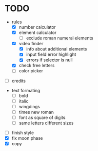# TODO
- rules
    - [x] number calculator
    - [x] element calculator
        - [ ] exclude roman numeral elements
    - [x] video finder
        - [x] info about additional elements
        - [x] input field error highlight
        - [x] errors if selector is null
    - [x] check free letters
    - [ ] color picker
- [ ] credits
- text formating
    - [ ] bold
    - [ ] italic
    - [ ] wingdings
    - [ ] times new roman
    - [ ] font as square of digits
    - [ ] same letters different sizes
- [ ] finish style
- [x] fix moon phase
- [x] copy